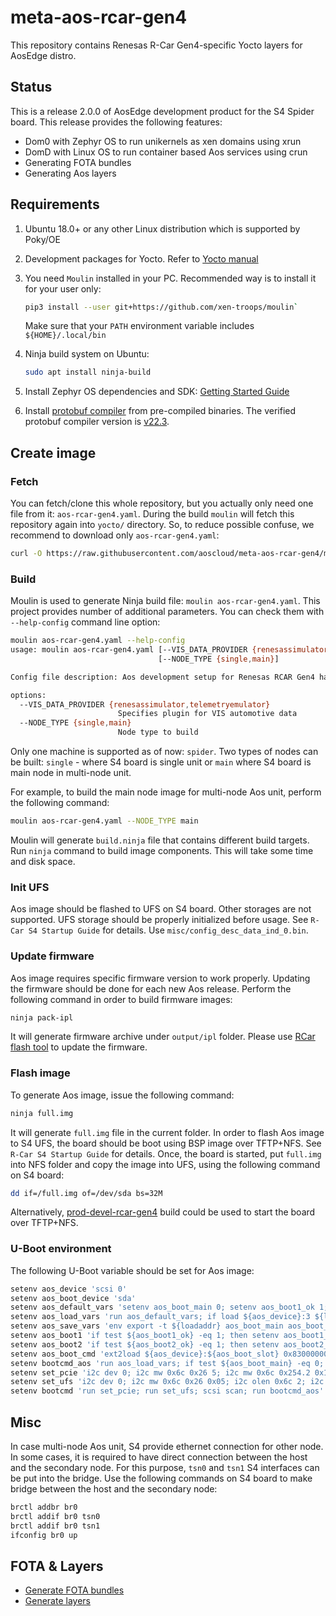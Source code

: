 # meta-aos-rcar-gen4

This repository contains Renesas R-Car Gen4-specific Yocto layers for AosEdge distro.

## Status

This is a release 2.0.0 of AosEdge development product for the S4 Spider board. This release provides the following
features:

* Dom0 with Zephyr OS to run unikernels as xen domains using xrun
* DomD with Linux OS to run container based Aos services using crun
* Generating FOTA bundles
* Generating Aos layers

## Requirements

1. Ubuntu 18.0+ or any other Linux distribution which is supported by Poky/OE

2. Development packages for Yocto. Refer to
[Yocto manual](https://www.yoctoproject.org/docs/current/mega-manual/mega-manual.html#brief-build-system-packages)

3. You need `Moulin` installed in your PC. Recommended way is to install it for your user only:

    ```sh
    pip3 install --user git+https://github.com/xen-troops/moulin`
    ```

    Make sure that your `PATH` environment variable includes `${HOME}/.local/bin`

4. Ninja build system on Ubuntu:

    ```sh
    sudo apt install ninja-build
    ```
  
5. Install Zephyr OS dependencies and SDK:
[Getting Started Guide](https://docs.zephyrproject.org/latest/develop/getting_started/index.html#)

6. Install [protobuf compiler](https://grpc.io/docs/protoc-installation/#install-pre-compiled-binaries-any-os) from
pre-compiled binaries. The verified protobuf compiler version is
[v22.3](https://github.com/protocolbuffers/protobuf/releases/tag/v22.3).

## Create image

### Fetch

You can fetch/clone this whole repository, but you actually only need one file from it: `aos-rcar-gen4.yaml`. During the
build `moulin` will fetch this repository again into `yocto/` directory. So, to reduce possible confuse, we recommend to
download only `aos-rcar-gen4.yaml`:

```sh
curl -O https://raw.githubusercontent.com/aoscloud/meta-aos-rcar-gen4/main/aos-rcar-gen4.yaml
```

### Build

Moulin is used to generate Ninja build file: `moulin aos-rcar-gen4.yaml`. This project provides number of additional
parameters. You can check them with `--help-config` command line option:

```sh
moulin aos-rcar-gen4.yaml --help-config        
usage: moulin aos-rcar-gen4.yaml [--VIS_DATA_PROVIDER {renesassimulator,telemetryemulator}]
                                 [--NODE_TYPE {single,main}]

Config file description: Aos development setup for Renesas RCAR Gen4 hardware

options:
  --VIS_DATA_PROVIDER {renesassimulator,telemetryemulator}
                        Specifies plugin for VIS automotive data
  --NODE_TYPE {single,main}
                        Node type to build

```

Only one machine is supported as of now: `spider`.
Two types of nodes can be built: `single` - where S4 board is single unit or `main` where S4 board is main node in
multi-node unit.

For example, to build the main node image for multi-node Aos unit, perform the following command:

```sh
moulin aos-rcar-gen4.yaml --NODE_TYPE main
```

Moulin will generate `build.ninja` file that contains different build targets. Run `ninja` command to build image
components. This will take some time and disk space.

### Init UFS

Aos image should be flashed to UFS on S4 board. Other storages are not supported. UFS storage should be properly
initialized before usage. See `R-Car S4 Startup Guide` for details. Use `misc/config_desc_data_ind_0.bin`.

### Update firmware

Aos image requires specific firmware version to work properly. Updating the firmware should be done for each new Aos
release. Perform the following command in order to build firmware images:

```sh
ninja pack-ipl
```

It will generate firmware archive under `output/ipl` folder. Please use
[RCar flash tool](https://github.com/xen-troops/rcar_flash) to update the firmware.

### Flash image

To generate Aos image, issue the following command:

```sh
ninja full.img
```

It will generate `full.img` file in the current folder. In order to flash Aos image to S4 UFS, the board should be boot
using BSP image over TFTP+NFS. See `R-Car S4 Startup Guide` for details. Once, the board is started, put `full.img`
into NFS folder and copy the image into UFS, using the following command on S4 board:

```sh
dd if=/full.img of=/dev/sda bs=32M
```

Alternatively, [prod-devel-rcar-gen4](https://github.com/xen-troops/meta-xt-prod-devel-rcar-gen4) build could be used
to start the board over TFTP+NFS.

### U-Boot environment

The following U-Boot variable should be set for Aos image:

```sh
setenv aos_device 'scsi 0'
setenv aos_boot_device 'sda'
setenv aos_default_vars 'setenv aos_boot_main 0; setenv aos_boot1_ok 1; setenv aos_boot2_ok 1; setenv aos_boot_part 0'
setenv aos_load_vars 'run aos_default_vars; if load ${aos_device}:3 ${loadaddr} uboot.env; then env import -t ${loadaddr} ${filesize}; fi'
setenv aos_save_vars 'env export -t ${loadaddr} aos_boot_main aos_boot_part aos_boot1_ok aos_boot2_ok; fatwrite ${aos_device}:3 ${loadaddr} uboot.env 0x3E'
setenv aos_boot1 'if test ${aos_boot1_ok} -eq 1; then setenv aos_boot1_ok 0; setenv aos_boot2_ok 1; setenv aos_boot_part 0; setenv aos_boot_slot 1; echo "==== Boot from part 1"; run aos_save_vars; run aos_boot_cmd; fi'
setenv aos_boot2 'if test ${aos_boot2_ok} -eq 1; then setenv aos_boot2_ok 0; setenv aos_boot1_ok 1; setenv aos_boot_part 1; setenv aos_boot_slot 2; echo "==== Boot from part 2"; run aos_save_vars; run aos_boot_cmd; fi'
setenv aos_boot_cmd 'ext2load ${aos_device}:${aos_boot_slot} 0x83000000 boot.uImage; source 0x83000000'
setenv bootcmd_aos 'run aos_load_vars; if test ${aos_boot_main} -eq 0; then run aos_boot1; run aos_boot2; else run aos_boot2; run aos_boot1; fi'
setenv set_pcie 'i2c dev 0; i2c mw 0x6c 0x26 5; i2c mw 0x6c 0x254.2 0x1e; i2c mw 0x6c 0x258.2 0x1e; i2c mw 0x20 0x3.1 0xfe;'
setenv set_ufs 'i2c dev 0; i2c mw 0x6c 0x26 0x05; i2c olen 0x6c 2; i2c mw 0x6c 0x13a 0x86; i2c mw 0x6c 0x268 0x06; i2c mw 0x6c 0x269 0x00; i2c mw 0x6c 0x26a 0x3c; i2c mw 0x6c 0x26b 0x00; i2c mw 0x6c 0x26c 0x06; i2c mw 0x6c 0x26d 0x00; i2c mw 0x6c 0x26e 0x3f; i2c mw 0x6c 0x26f 0x00'
setenv bootcmd 'run set_pcie; run set_ufs; scsi scan; run bootcmd_aos'
```

## Misc

In case multi-node Aos unit, S4 provide ethernet connection for other node. In some cases, it is required to have direct
connection between the host and the secondary node. For this purpose, `tsn0` and `tsn1` S4 interfaces can be put into
the bridge. Use the following commands on S4 board to make bridge between the host and the secondary node:

```sh
brctl addbr br0
brctl addif br0 tsn0
brctl addif br0 tsn1
ifconfig br0 up
```

## FOTA & Layers

* [Generate FOTA bundles](https://github.com/aoscloud/meta-aos-vm/blob/main/doc/fota.md)
* [Generate layers](https://github.com/aoscloud/meta-aos-vm/blob/main/doc/layers.md)
